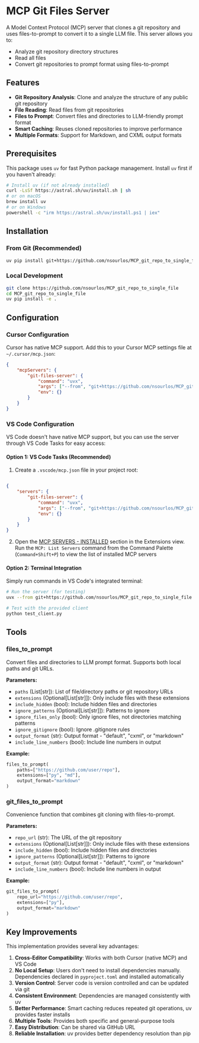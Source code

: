 # MCP Git Files Server

A Model Context Protocol (MCP) server that clones a git repository and uses files-to-prompt to convert it to a single LLM file. This server allows you to:

- Analyze git repository directory structures
- Read all files  
- Convert git repositories to prompt format using files-to-prompt
<!-- - Process both local paths and remote git repositories -->

## Features

- **Git Repository Analysis**: Clone and analyze the structure of any public git repository
- **File Reading**: Read files from git repositories
- **Files to Prompt**: Convert files and directories to LLM-friendly prompt format
- **Smart Caching**: Reuses cloned repositories to improve performance
- **Multiple Formats**: Support for Markdown, and CXML output formats

## Prerequisites

This package uses `uv` for fast Python package management. Install `uv` first if you haven't already:

```bash
# Install uv (if not already installed)
curl -LsSf https://astral.sh/uv/install.sh | sh
# or on macOS
brew install uv
# or on Windows
powershell -c "irm https://astral.sh/uv/install.ps1 | iex"
```

## Installation

### From Git (Recommended)

```bash
uv pip install git+https://github.com/nsourlos/MCP_git_repo_to_single_file
```

### Local Development

```bash
git clone https://github.com/nsourlos/MCP_git_repo_to_single_file
cd MCP_git_repo_to_single_file
uv pip install -e .
```

## Configuration

### Cursor Configuration

Cursor has native MCP support. Add this to your Cursor MCP settings file at `~/.cursor/mcp.json`:

```json
{
    "mcpServers": {
        "git-files-server": {
            "command": "uvx",
            "args": ["--from", "git+https://github.com/nsourlos/MCP_git_repo_to_single_file", "mcp-git-files-server"],
            "env": {}
        }
    }
}
```

### VS Code Configuration

VS Code doesn't have native MCP support, but you can use the server through VS Code Tasks for easy access:

#### Option 1: VS Code Tasks (Recommended)

1. Create a `.vscode/mcp.json` file in your project root:
```json

{
    "servers": {
        "git-files-server": {
            "command": "uvx",
            "args": ["--from", "git+https://github.com/nsourlos/MCP_git_repo_to_single_file", "mcp-git-files-server"],
            "env": {}
        }
    }
}

```

2. Open the [MCP SERVERS - INSTALLED](https://code.visualstudio.com/assets/docs/copilot/chat/mcp-servers/extensions-view-mcp-servers.png) section in the Extensions view. Run the ```MCP: List Servers``` command from the Command Palette (```Command+Shift+P```) to view the list of installed MCP servers

#### Option 2: Terminal Integration

Simply run commands in VS Code's integrated terminal:

```bash
# Run the server (for testing)
uvx --from git+https://github.com/nsourlos/MCP_git_repo_to_single_file mcp-git-files-server

# Test with the provided client
python test_client.py
```

## Tools

<!-- ### git_directory_structure
Get the directory structure of a git repository in tree format.

**Parameters:**
- `repo_url` (str): The URL of the git repository

**Example:**
```python
git_directory_structure("https://github.com/user/repo")
```

### git_read_files
Read specific files from a git repository.

**Parameters:**
- `repo_url` (str): The URL of the git repository
- `file_paths` (List[str]): List of file paths to read (relative to repo root)

**Example:**
```python
git_read_files("https://github.com/user/repo", ["README.md", "src/main.py"])
``` -->

### files_to_prompt
Convert files and directories to LLM prompt format. Supports both local paths and git URLs.

**Parameters:**
- `paths` (List[str]): List of file/directory paths or git repository URLs
- `extensions` (Optional[List[str]]): Only include files with these extensions
- `include_hidden` (bool): Include hidden files and directories
- `ignore_patterns` (Optional[List[str]]): Patterns to ignore
- `ignore_files_only` (bool): Only ignore files, not directories matching patterns
- `ignore_gitignore` (bool): Ignore .gitignore rules
- `output_format` (str): Output format - "default", "cxml", or "markdown"
- `include_line_numbers` (bool): Include line numbers in output

**Example:**
```python
files_to_prompt(
    paths=["https://github.com/user/repo"],
    extensions=["py", "md"],
    output_format="markdown"
)
```

### git_files_to_prompt
Convenience function that combines git cloning with files-to-prompt.

**Parameters:**
- `repo_url` (str): The URL of the git repository
- `extensions` (Optional[List[str]]): Only include files with these extensions
- `include_hidden` (bool): Include hidden files and directories
- `ignore_patterns` (Optional[List[str]]): Patterns to ignore
- `output_format` (str): Output format - "default", "cxml", or "markdown"
- `include_line_numbers` (bool): Include line numbers in output

**Example:**
```python
git_files_to_prompt(
    repo_url="https://github.com/user/repo",
    extensions=["py"],
    output_format="markdown"
)
```

## Key Improvements

This implementation provides several key advantages:

1. **Cross-Editor Compatibility**: Works with both Cursor (native MCP) and VS Code
2. **No Local Setup**: Users don't need to install dependencies manually. Dependencies declared in `pyproject.toml` and installed automatically
3. **Version Control**: Server code is version controlled and can be updated via git
4. **Consistent Environment**: Dependencies are managed consistently with uv
5. **Better Performance**: Smart caching reduces repeated git operations, uv provides faster installs
6. **Multiple Tools**: Provides both specific and general-purpose tools
7. **Easy Distribution**: Can be shared via GitHub URL
8. **Reliable Installation**: uv provides better dependency resolution than pip


<!-- ## License

MIT License -->
